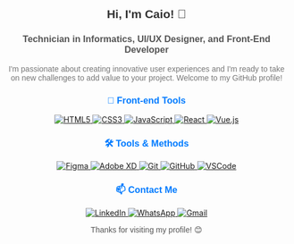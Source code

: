 <h2 align="center" style="font-family: 'Arial', sans-serif; color: #333;">Hi, I'm Caio! 👋</h2>
<h3 align="center" style="font-family: 'Arial', sans-serif; color: #555;">Technician in Informatics, UI/UX Designer, and Front-End Developer</h3>
<p align="center" style="font-family: 'Arial', sans-serif; color: #777; max-width: 600px; margin: auto;">
  I'm passionate about creating innovative user experiences and I'm ready to take on new challenges to add value to your project. Welcome to my GitHub profile!
</p>

<h3 align="center" style="font-family: 'Arial', sans-serif; color: #007bff;">🚀 Front-end Tools</h3>
<div align="center">
  <a href="#">
    <img src="https://img.icons8.com/color/48/000000/html-5.png" alt="HTML5"/>
  </a>
  <a href="#">
    <img src="https://img.icons8.com/color/48/000000/css3.png" alt="CSS3"/>
  </a>
  <a href="#">
    <img src="https://img.icons8.com/color/48/000000/javascript.png" alt="JavaScript"/>
  </a>
  <a href="#">
    <img src="https://img.icons8.com/color/48/000000/react-native.png" alt="React"/>
  </a>
  <a href="#">
    <img src="https://img.icons8.com/color/48/000000/vue-js.png" alt="Vue.js"/>
  </a>
</div>

<h3 align="center" style="font-family: 'Arial', sans-serif; color: #007bff;">🛠️ Tools & Methods</h3>
<div align="center">
  <a href="#">
    <img src="https://img.icons8.com/color/48/000000/figma.png" alt="Figma"/>
  </a>
  <a href="#">
    <img src="https://img.icons8.com/color/48/000000/adobe-xd.png" alt="Adobe XD"/>
  </a>
  <a href="#">
    <img src="https://img.icons8.com/color/48/000000/git.png" alt="Git"/>
  </a>
  <a href="#">
    <img src="https://img.icons8.com/color/48/000000/github.png" alt="GitHub"/>
  </a>
  <a href="#">
    <img src="https://img.icons8.com/color/48/000000/visual-studio-code-2019.png" alt="VSCode"/>
  </a>
</div>

<h3 align="center" style="font-family: 'Arial', sans-serif; color: #007bff;">📫 Contact Me</h3>
<p align="center">
  <a href="https://linkedin.com/in/lcscaio" target="_blank">
    <img src="https://img.icons8.com/fluent/48/000000/linkedin.png" alt="LinkedIn"/>
  </a>
  <a href="https://api.whatsapp.com/send?phone=5522981520471" target="_blank">
    <img src="https://img.icons8.com/fluent/48/000000/whatsapp.png" alt="WhatsApp"/>
  </a>
  <a href="mailto:bylcscaio@gmail.com" target="_blank">
    <img src="https://img.icons8.com/fluent/48/000000/gmail-new.png" alt="Gmail"/>
  </a>
</p>

<p align="center" style="font-family: 'Arial', sans-serif; color: #555;">Thanks for visiting my profile! 😊</p>

